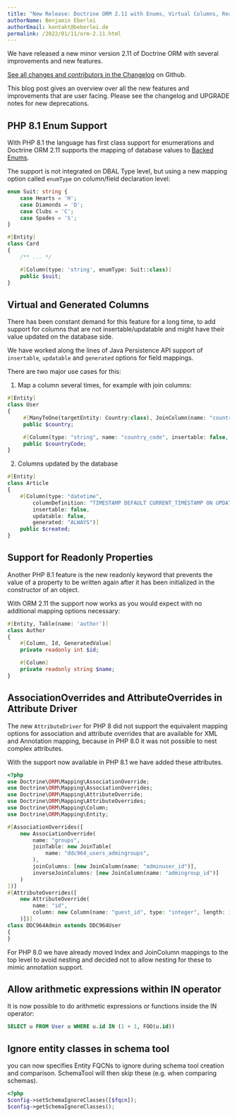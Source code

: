 ```yaml
---
title: "New Release: Doctrine ORM 2.11 with Enums, Virtual Columns, Read-Only Properties, Nested Attributes and more"
authorName: Benjamin Eberlei
authorEmail: kontakt@beberlei.de
permalink: /2022/01/11/orm-2.11.html
---
```


We have released a new minor version 2.11 of Doctrine ORM with several improvements
and new features.

[See all changes and contributors in the
Changelog](https://github.com/doctrine/orm/releases/tag/2.11.0) on Github.

This blog post gives an overview over all the new features and improvements
that are user facing. Please see the changelog and UPGRADE notes for new
deprecations.

## PHP 8.1 Enum Support

With PHP 8.1 the language has first class support for enumerations and Doctrine
ORM 2.11 supports the mapping of database values to [Backed
Enums](https://www.php.net/manual/en/language.enumerations.backed.php).

The support is not integrated on DBAL Type level, but using a new mapping option
called `enumType` on column/field declaration level:

```php
enum Suit: string {
    case Hearts = 'H';
    case Diamonds = 'D';
    case Clubs = 'C';
    case Spades = 'S';
}

#[Entity]
class Card
{
    /** ... */

    #[Column(type: 'string', enumType: Suit::class)]
    public $suit;
}
```

## Virtual and Generated Columns

There has been constant demand for this feature for a long time, to add support
for columns that are not insertable/updatable and might have their value
updated on the database side.

We have worked along the lines of Java Persistence API support of `insertable`,
`updatable` and `generated` options for field mappings.

There are two major use cases for this:

1. Map a column several times, for example with join columns:

```php
#[Entity]
class User
{
     #[ManyToOne(targetEntity: Country:class), JoinColumn(name: "country_code", referencedColumnName: "country_code")]
     public $country;

     #[Column(type: "string", name: "country_code", insertable: false, updatable: false)]
     public $countryCode;
}
```

2. Columns updated by the database

```php
#[Entity]
class Article
{
    #[Column(type: "datetime",
        columnDefinition: "TIMESTAMP DEFAULT CURRENT_TIMESTAMP ON UPDATE CURRENT_TIMESTAMP",
        insertable: false,
        updatable: false,
        generated: "ALWAYS")]
    public $created;
}
```

## Support for Readonly Properties

Another PHP 8.1 feature is the new readonly keyword that prevents the value of
a property to be written again after it has been initialized in the constructor
of an object.

With ORM 2.11 the support now works as you would expect with no additional
mapping options necessary:

```php
#[Entity, Table(name: 'author')]
class Author
{
    #[Column, Id, GeneratedValue]
    private readonly int $id;

    #[Column]
    private readonly string $name;
}
```

## AssociationOverrides and AttributeOverrides in Attribute Driver

The new `AttributeDriver` for PHP 8 did not support the equivalent mapping
options for association and attribute overrides that are available for XML and
Annotation mapping, because in PHP 8.0 it was not possible to nest complex
attributes. 

With the support now available in PHP 8.1 we have added these attributes.

```php
<?php
use Doctrine\ORM\Mapping\AssociationOverride;
use Doctrine\ORM\Mapping\AssociationOverrides;
use Doctrine\ORM\Mapping\AttributeOverride;
use Doctrine\ORM\Mapping\AttributeOverrides;
use Doctrine\ORM\Mapping\Column;
use Doctrine\ORM\Mapping\Entity;

#[AssociationOverrides([
    new AssociationOverride(
        name: "groups",
        joinTable: new JoinTable(
            name: "ddc964_users_admingroups",
        ),
        joinColumns: [new JoinColumn(name: "adminuser_id")],
        inverseJoinColumns: [new JoinColumn(name: "admingroup_id")]
    )
])]
#[AttributeOverrides([
    new AttributeOverride(
        name: "id",
        column: new Column(name: "guest_id", type: "integer", length: 140)
    )])]
class DDC964Admin extends DDC964User
{
}
```

For PHP 8.0 we have already moved Index and JoinColumn mappings to the top
level to avoid nesting and decided not to allow nesting for these to mimic
annotation support.

## Allow arithmetic expressions within IN operator

It is now possible to do arithmetic expressions or functions inside the IN operator:

```sql
SELECT u FROM User u WHERE u.id IN (1 + 1, FOO(u.id))
```

## Ignore entity classes in schema tool

you can now specifies Entity FQCNs to ignore during schema tool creation and comparison.
SchemaTool will then skip these (e.g. when comparing schemas).

```php
<?php
$config->setSchemaIgnoreClasses([$fqcn]);
$config->getSchemaIgnoreClasses();
```

